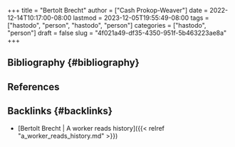 +++
title = "Bertolt Brecht"
author = ["Cash Prokop-Weaver"]
date = 2022-12-14T10:17:00-08:00
lastmod = 2023-12-05T19:55:49-08:00
tags = ["hastodo", "person", "hastodo", "person"]
categories = ["hastodo", "person"]
draft = false
slug = "4f021a49-df35-4350-951f-5b463223ae8a"
+++

## Bibliography {#bibliography}

## References

<style>.csl-entry{text-indent: -1.5em; margin-left: 1.5em;}</style><div class="csl-bib-body">
</div>


## Backlinks {#backlinks}

-   [Bertolt Brecht | A worker reads history]({{< relref "a_worker_reads_history.md" >}})
